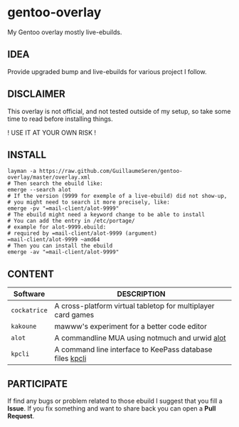 gentoo-overlay
==============

My Gentoo overlay mostly live-ebuilds.

## IDEA
Provide upgraded bump and live-ebuilds for various project I follow.

## DISCLAIMER
This overlay is not official, and not tested outside of my setup,
so take some time to read before installing things.

! USE IT AT YOUR OWN RISK !

## INSTALL
```
layman -a https://raw.github.com/GuillaumeSeren/gentoo-overlay/master/overlay.xml
# Then search the ebuild like:
emerge --search alot
# If the version (9999 for exemple of a live-ebuild) did not show-up,
# you might need to search it more precisely, like:
emerge -pv "=mail-client/alot-9999"
# The ebuild might need a keyword change to be able to install
# You can add the entry in /etc/portage/
# example for alot-9999.ebuild:
# required by =mail-client/alot-9999 (argument)
=mail-client/alot-9999 ~amd64
# Then you can install the ebuild
emerge -av "=mail-client/alot-9999"
```

## CONTENT

Software     | DESCRIPTION
-------------|------------
`cockatrice` | A cross-platform virtual tabletop for multiplayer card games
`kakoune`    | mawww's experiment for a better code editor
`alot`       | A commandline MUA using notmuch and urwid [alot]
`kpcli`      | A command line interface to KeePass database files [kpcli]

## PARTICIPATE
If find any bugs or problem related to those ebuild I suggest that you fill a __Issue__.
If you fix something and want to share back you can open a __Pull Request__.


[alot]: https://github.com/pazz/alot
[kpcli]: http://kpcli.sourceforge.net/
